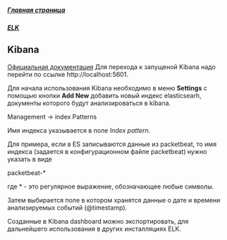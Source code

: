 ##### [Главная страница](../index.md)
##### [ELK](index.md)
## Kibana
[Официальная документация](https://www.elastic.co/guide/en/kibana/current/getting-started.html)
Для перехода к запущеной Kibana надо перейти по ссылке http://localhost:5601.

Для начала использования Kibana необходимо в меню **Settings** с помощью кнопки **Add New** добавить новый индекс elasticsearh, документы которого будут анализироваться в kibana.


Management -> index Patterns

Имя индекса указывается в поле *Index pattern*.

Для примера, если в ES записываются данные из packetbeat, то имя индекса (задается в конфигурационном файле packetbeat) нужно указать в виде

packetbeat-*

где * - это регулярное выражение, обозначающее любые символы.

Затем выбирается поле в котором хранятся данные о дате и времени анализируемых событий (@timestamp).

Созданные в Kibana dashboard можно экспортировать, для дальнейшего использования в других инсталляциях ELK.
